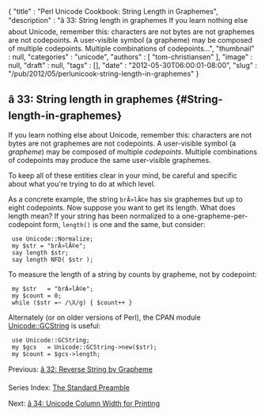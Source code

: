 {
   "title" : "Perl Unicode Cookbook: String Length in Graphemes",
   "description" : "â 33: String length in graphemes If you learn nothing else about Unicode, remember this: characters are not bytes are not graphemes are not codepoints. A user-visible symbol (a grapheme) may be composed of multiple codepoints. Multiple combinations of codepoints...",
   "thumbnail" : null,
   "categories" : "unicode",
   "authors" : [
      "tom-christiansen"
   ],
   "image" : null,
   "draft" : null,
   "tags" : [],
   "date" : "2012-05-30T06:00:01-08:00",
   "slug" : "/pub/2012/05/perlunicook-string-length-in-graphemes"
}





â 33: String length in graphemes {#String-length-in-graphemes}
--------------------------------

If you learn nothing else about Unicode, remember this: characters are
not bytes are not graphemes are not codepoints. A user-visible symbol (a
*grapheme*) may be composed of multiple *codepoints*. Multiple
combinations of codepoints may produce the same user-visible graphemes.

To keep all of these entities clear in your mind, be careful and
specific about what you're trying to do at which level.

As a concrete example, the string `brÃ»lÃ©e` has six graphemes but up to
eight codepoints. Now suppose you want to get its length. What does
length mean? If your string has been normalized to a
one-grapheme-per-codepoint form, `length()` is one and the same, but
consider:

     use Unicode::Normalize;
     my $str = "brÃ»lÃ©e";
     say length $str;
     say length NFD( $str );

To measure the length of a string by counts by grapheme, not by
codepoint:

     my $str   = "brÃ»lÃ©e";
     my $count = 0;
     while ($str =~ /\X/g) { $count++ }

Alternately (or on older versions of Perl), the CPAN module
[Unicode::GCString](http://search.cpan.org/perldoc?Unicode::GCString) is
useful:

     use Unicode::GCString;
     my $gcs   = Unicode::GCString->new($str);
     my $count = $gcs->length;

Previous: [â 32: Reverse String by
Grapheme](/media/_pub_2012_05_perlunicook-string-length-in-graphemes/perlunicook-reverse-string-by-grapheme.html)

Series Index: [The Standard
Preamble](/media/_pub_2012_05_perlunicook-string-length-in-graphemes/perlunicook-standard-preamble.html)

Next: [â 34: Unicode Column Width for
Printing](/media/_pub_2012_05_perlunicook-string-length-in-graphemes/perlunicook-unicode-column-width-for-printing.html)


